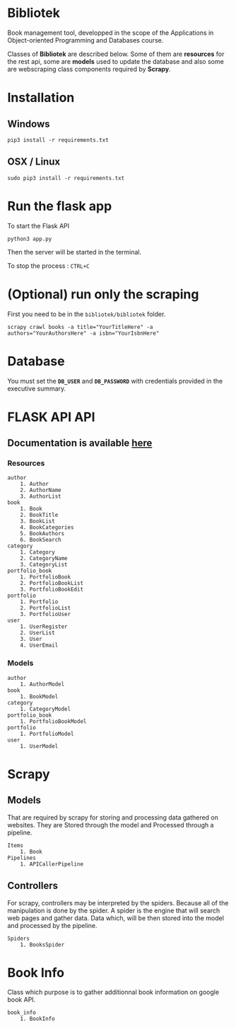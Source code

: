 # Bibliotek
Book management tool, developped in the scope of the Applications in Object-oriented Programming and Databases course.

Classes of **Bibliotek** are described below. Some of them are **resources** for the rest api, some are **models** used to update the database and also some are  webscraping class components required by **Scrapy**.

# Installation
## Windows
    pip3 install -r requirements.txt
## OSX / Linux
    sudo pip3 install -r requirements.txt

# Run the flask app
To start the Flask API

    python3 app.py

Then the server will be started in the terminal. 

To stop the process : `CTRL+C`

# (Optional) run only the scraping
First you need to be in the `bibliotek/bibliotek` folder.

    scrapy crawl books -a title="YourTitleHere" -a authors="YourAuthorsHere" -a isbn="YourIsbnHere"

# Database

You must set the **`DB_USER`** and **`DB_PASSWORD`** with credentials provided in the executive summary.

# FLASK API API
## Documentation is available <a href="https://documenter.getpostman.com/collection/view/2471406-227dcc87-8dbe-e51d-264a-c6b929bc3593">here</a>
### Resources
    author
        1. Author
        2. AuthorName
        3. AuthorList
    book
        1. Book
        2. BookTitle
        3. BookList
        4. BookCategories
        5. BookAuthors
        6. BookSearch
    category
        1. Category
        2. CategoryName
        3. CategoryList
    portfolio_book
        1. PortfolioBook
        2. PortfolioBookList
        3. PortfolioBookEdit
    portfolio
        1. Portfolio
        2. PortfolioList
        3. PortfolioUser
    user
        1. UserRegister
        2. UserList
        3. User
        4. UserEmail
### Models
    author
        1. AuthorModel
    book
        1. BookModel
    category
        1. CategoryModel
    portfolio_book
        1. PortfolioBookModel
    portfolio
        1. PortfolioModel
    user
        1. UserModel

# Scrapy
## Models
That are required by scrapy for storing and processing data gathered on websites.
They are Stored through the model and Processed through a pipeline.

    Items
        1. Book
    Pipelines
        1. APICallerPipeline

## Controllers
For scrapy, controllers may be interpreted by the spiders. Because all of the manipulation is done by the spider.
A spider is the engine that will search web pages and gather data. Data which, will be then stored into the model and processed by the pipeline.

    Spiders
        1. BooksSpider

# Book Info
Class which purpose is to gather additionnal book information on google book API.

    book_info
        1. BookInfo
